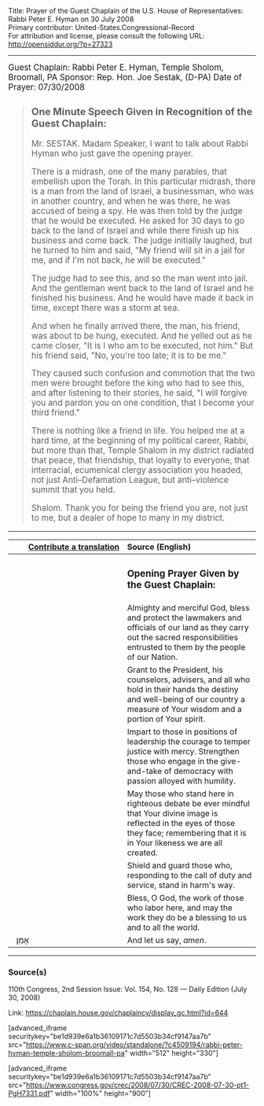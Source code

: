<html>
<head></head>
<body>
Title: Prayer of the Guest Chaplain of the U.S. House of Representatives: Rabbi Peter E. Hyman on 30 July 2008<br />
Primary contributor: United-States.Congressional-Record<br />
For attribution and license, please consult the following URL: <a href="http://opensiddur.org/?p=27323">http://opensiddur.org/?p=27323</a>
<p />
<hr />

<div class="english" style="font-size:1.2em;">
Guest Chaplain: Rabbi Peter E. Hyman, Temple Sholom, Broomall, PA
Sponsor: Rep. Hon. Joe Sestak, (D-PA)
Date of Prayer: 07/30/2008

<blockquote>
<h3>One Minute Speech Given in Recognition of the Guest Chaplain:</h3>

Mr. SESTAK. Madam Speaker, I want to talk about Rabbi Hyman who just gave the opening prayer.

There is a midrash, one of the many parables, that embellish upon the Torah. In this particular midrash, there is a man from the land of Israel, a businessman, who was in another country, and when he was there, he was accused of being a spy. He was then told by the judge that he would be executed. He asked for 30 days to go back to the land of Israel and while there finish up his business and come back. The judge initially laughed, but he turned to him and said, "My friend will sit in a jail for me, and if I'm not back, he will be executed."

The judge had to see this, and so the man went into jail. And the gentleman went back to the land of Israel and he finished his business. And he would have made it back in time, except there was a storm at sea.

And when he finally arrived there, the man, his friend, was about to be hung, executed. And he yelled out as he came closer, "It is I who am to be executed, not him." But his friend said, "No, you're too late; it is to be me."

They caused such confusion and commotion that the two men were brought before the king who had to see this, and after listening to their stories, he said, "I will forgive you and pardon you on one condition, that I become your third friend."

There is nothing like a friend in life. You helped me at a hard time, at the beginning of my political career, Rabbi, but more than that, Temple Shalom in my district radiated that peace, that friendship, that loyalty to everyone, that interracial, ecumenical clergy association you headed, not just Anti–Defamation League, but anti–violence summit that you held.

Shalom. Thank you for being the friend you are, not just to me, but a dealer of hope to many in my district.
</blockquote>
</div>

<hr />

<table style="margin-left: auto;margin-right: auto;" class="draggable">
<thead><tr><th id="x" style="text-align: right;"><a href="/contributing/upload/">Contribute a translation</a></th><th style="text-align: left;">Source (English)</th></tr></thead>
<tbody>
<tr><td style="vertical-align:top;" width="46%">
<div class="liturgy"><span lang="he">

</span></div></td>
 
<td style="vertical-align:top;" width="53%">
<div class="english">
<h3>Opening Prayer Given by the Guest Chaplain:</h3>
</div></td></tr>

<tr><td style="vertical-align:top;" width="46%">
<div class="liturgy"><span lang="he">

</span></div></td>
 
<td style="vertical-align:top;" width="53%">
<div class="english">
Almighty and merciful God, 
bless and protect the lawmakers and officials of our land 
as they carry out the sacred responsibilities 
entrusted to them 
by the people of our Nation.
</div></td></tr>


<tr><td style="vertical-align:top;" width="46%">
<div class="liturgy"><span lang="he">

</span></div></td>
 
<td style="vertical-align:top;" width="53%">
<div class="english">
Grant to the President, 
his counselors, 
advisers, 
and all who hold in their hands 
the destiny and well-being of our country 
a measure of Your wisdom and a portion of Your spirit.
</div></td></tr>


<tr><td style="vertical-align:top;" width="46%">
<div class="liturgy"><span lang="he">

</span></div></td>
 
<td style="vertical-align:top;" width="53%">
<div class="english">
Impart to those in positions of leadership 
the courage to temper justice with mercy. 
Strengthen those who engage in the give-and-take of democracy 
with passion alloyed with humility.
</div></td></tr>


<tr><td style="vertical-align:top;" width="46%">
<div class="liturgy"><span lang="he">

</span></div></td>
 
<td style="vertical-align:top;" width="53%">
<div class="english">
May those who stand here in righteous debate 
be ever mindful 
that Your divine image is reflected 
in the eyes of those they face; 
remembering that it is in Your likeness we are all created.
</div></td></tr>


<tr><td style="vertical-align:top;" width="46%">
<div class="liturgy"><span lang="he">

</span></div></td>
 
<td style="vertical-align:top;" width="53%">
<div class="english">
Shield and guard those who, 
responding to the call of duty and service, 
stand in harm's way.
</div></td></tr>


<tr><td style="vertical-align:top;" width="46%">
<div class="liturgy"><span lang="he">

</span></div></td>
 
<td style="vertical-align:top;" width="53%">
<div class="english">
Bless, O God, 
the work of those who labor here, 
and may the work they do 
be a blessing to us 
and to all the world.
</div></td></tr>


<tr><td style="vertical-align:top;" width="46%">
<div class="liturgy"><span lang="he">
&nbsp;
אָמֵן׃
</span></div></td>
 
<td style="vertical-align:top;" width="53%">
<div class="english">
And let us say, 
<em>amen</em>.
</div></td></tr>
</tbody></table>

<hr />

<h3>Source(s)</h3>

110th Congress, 2nd Session
Issue: Vol. 154, No. 128 — Daily Edition (July 30, 2008)

Link: <a href="https://chaplain.house.gov/chaplaincy/display_gc.html?id=644">https://chaplain.house.gov/chaplaincy/display_gc.html?id=644</a>

[advanced_iframe securitykey="be1d939e6a1b36109171c7d5503b34cf9147aa7b" src="https://www.c-span.org/video/standalone/?c4509194/rabbi-peter-hyman-temple-sholom-broomall-pa" width="512" height="330"]

[advanced_iframe securitykey="be1d939e6a1b36109171c7d5503b34cf9147aa7b" src="https://www.congress.gov/crec/2008/07/30/CREC-2008-07-30-pt1-PgH7331.pdf" width="100%" height="900"]
</body>
</html>